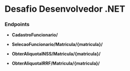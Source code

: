 # Desafio Desenvolvedor .NET



### Endpoints

- **CadastroFuncionario/**
  
- **SelecaoFuncionario/Matricula/{matricula}/**

- **ObterAliquotaINSS/Matricula/{matricula}/**
  
- **ObterAliquotaIRRF/Matricula/{matricula}/**
